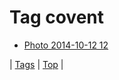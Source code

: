 <!--
title: Tag covent
date: 2020-06-28T15:00:41.404Z
tags:
-->
# Tag covent

 * [Photo 2014-10-12 12](99810542427.md)

| [Tags](tags.md) | [Top](index.md) |
